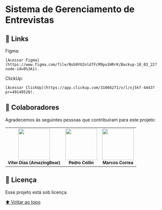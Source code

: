 # Sistema de Gerenciamento de Entrevistas

<!---Esses são exemplos. Veja https://shields.io para outras pessoas ou para personalizar este conjunto de escudos. Você pode querer incluir dependências, status do projeto e informações de licença aqui--->


<!-- <img src="imgsReadme/home.png" alt="Home"> -->

## 🚀 Links <Projeto hotel>

Figma:
```
[Acessar Figma](https://www.figma.com/file/Nsb9YU2nld7FcM9pu1HRrK/Backup-10_03_22?node-id=0%3A1).
```
ClickUp:
```
[Acessar ClickUp](https://app.clickup.com/31004271/v/l/xj5kf-4443?pr=49149528).
```

## 🤝 Colaboradores

Agradecemos às seguintes pessoas que contribuíram para este projeto:

<table>
  <tr>
    <td align="center">
      <a href="https://github.com/AmazingBear">
        <img src="https://avatars.githubusercontent.com/u/70549168?v=4" width="100px;" alt=""/><br>
        <sub>
          <b>Vitor Dias (AmazingBear) </b>
        </sub>
      </a>
    </td>
    <td align="center">
      <a href="https://github.com/PedroCollin">
        <img src="https://avatars.githubusercontent.com/u/67438145?v=4" width="100px;" alt=""/><br>
        <sub>
          <b>Pedro Collin</b>
        </sub>
      </a>
    </td>
    <td align="center">
      <a href="https://github.com/Marcos-VNC">
        <img src="https://avatars.githubusercontent.com/u/75021765?s=400&u=7fe48327781a8621cd86f3b4f11f8700107c4e8c&v=4" width="100px;" alt=""/><br>
        <sub>
          <b>Marcos Correa</b>
        </sub>
      </a>
    </td>
  </tr>
</table>

## 📝 Licença

Esse projeto está sob licença.

[⬆ Voltar ao topo](#sistema_entrevista)<br>
